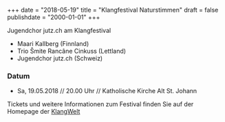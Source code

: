 ﻿+++
date = "2018-05-19"
title = "Klangfestival Naturstimmen"
draft = false
publishdate = "2000-01-01"
+++

Jugendchor jutz.ch am Klangfestival

* Maari Kallberg (Finnland)
* Trio Šmite Rancâne Cinkuss (Lettland)
* Jugendchor jutz.ch (Schweiz)


### Datum

* Sa, 19.05.2018 // 20.00 Uhr // Katholische Kirche Alt St. Johann

Tickets und weitere Informationen zum Festival finden Sie auf der Homepage der [KlangWelt](http://www.klangwelt.ch/)
